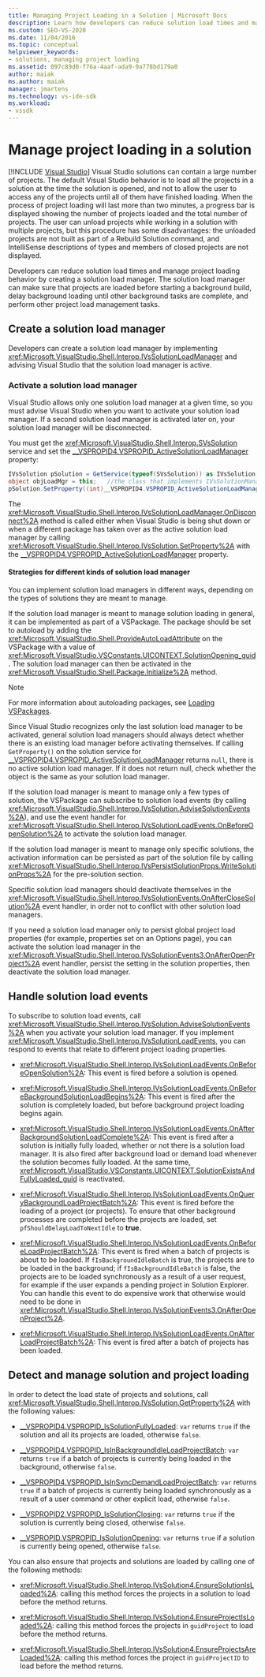 ```yaml
---
title: Managing Project Loading in a Solution | Microsoft Docs
description: Learn how developers can reduce solution load times and manage project loading behavior by creating a solution load manager.
ms.custom: SEO-VS-2020
ms.date: 11/04/2016
ms.topic: conceptual
helpviewer_keywords:
- solutions, managing project loading
ms.assetid: 097c89d0-f76a-4aaf-ada9-9a778bd179a0
author: maiak
ms.author: maiak
manager: jmartens
ms.technology: vs-ide-sdk
ms.workload:
- vssdk
---
```

# Manage project loading in a solution

 [!INCLUDE [Visual Studio](~/includes/applies-to-version/vs-windows-only.md)]
Visual Studio solutions can contain a large number of projects. The default Visual Studio behavior is to load all the projects in a solution at the time the solution is opened, and not to allow the user to access any of the projects until all of them have finished loading. When the process of project loading will last more than two minutes, a progress bar is displayed showing the number of projects loaded and the total number of projects. The user can unload projects while working in a solution with multiple projects, but this procedure has some disadvantages: the unloaded projects are not built as part of a Rebuild Solution command, and IntelliSense descriptions of types and members of closed projects are not displayed.

 Developers can reduce solution load times and manage project loading behavior by creating a solution load manager. The solution load manager can make sure that projects are loaded before starting a background build, delay background loading until other background tasks are complete, and perform other project load management tasks.

## Create a solution load manager
 Developers can create a solution load manager by implementing <xref:Microsoft.VisualStudio.Shell.Interop.IVsSolutionLoadManager> and advising Visual Studio that the solution load manager is active.

### Activate a solution load manager
 Visual Studio allows only one solution load manager at a given time, so you must advise Visual Studio when you want to activate your solution load manager. If a second solution load manager is activated later on, your solution load manager will be disconnected.

 You must get the <xref:Microsoft.VisualStudio.Shell.Interop.SVsSolution> service and set the [__VSPROPID4.VSPROPID_ActiveSolutionLoadManager](<xref:Microsoft.VisualStudio.Shell.Interop.__VSPROPID4.VSPROPID_ActiveSolutionLoadManager>) property:

```csharp
IVsSolution pSolution = GetService(typeof(SVsSolution)) as IVsSolution;
object objLoadMgr = this;   //the class that implements IVsSolutionManager
pSolution.SetProperty((int)__VSPROPID4.VSPROPID_ActiveSolutionLoadManager, objLoadMgr);
```

 The <xref:Microsoft.VisualStudio.Shell.Interop.IVsSolutionLoadManager.OnDisconnect%2A> method is called either when Visual Studio is being shut down or when a different package has taken over as the active solution load manager by calling <xref:Microsoft.VisualStudio.Shell.Interop.IVsSolution.SetProperty%2A> with the [__VSPROPID4.VSPROPID_ActiveSolutionLoadManager](<xref:Microsoft.VisualStudio.Shell.Interop.__VSPROPID4.VSPROPID_ActiveSolutionLoadManager>) property.

#### Strategies for different kinds of solution load manager
 You can implement solution load managers in different ways, depending on the types of solutions they are meant to manage.

 If the solution load manager is meant to manage solution loading in general, it can be implemented as part of a VSPackage. The package should be set to autoload by adding the <xref:Microsoft.VisualStudio.Shell.ProvideAutoLoadAttribute> on the VSPackage with a value of <xref:Microsoft.VisualStudio.VSConstants.UICONTEXT.SolutionOpening_guid>. The solution load manager can then be activated in the <xref:Microsoft.VisualStudio.Shell.Package.Initialize%2A> method.

> [!NOTE]
> For more information about autoloading packages, see [Loading VSPackages](../extensibility/loading-vspackages.md).

 Since Visual Studio recognizes only the last solution load manager to be activated, general solution load managers should always detect whether there is an existing load manager before activating themselves. If calling `GetProperty()` on the solution service for [__VSPROPID4.VSPROPID_ActiveSolutionLoadManager](<xref:Microsoft.VisualStudio.Shell.Interop.__VSPROPID4.VSPROPID_ActiveSolutionLoadManager>) returns `null`, there is no active solution load manager. If it does not return null, check whether the object is the same as your solution load manager.

 If the solution load manager is meant to manage only a few types of solution, the VSPackage can subscribe to solution load events (by calling <xref:Microsoft.VisualStudio.Shell.Interop.IVsSolution.AdviseSolutionEvents%2A>), and use the event handler for <xref:Microsoft.VisualStudio.Shell.Interop.IVsSolutionLoadEvents.OnBeforeOpenSolution%2A> to activate the solution load manager.

 If the solution load manager is meant to manage only specific solutions, the activation information can be persisted as part of the solution file by calling <xref:Microsoft.VisualStudio.Shell.Interop.IVsPersistSolutionProps.WriteSolutionProps%2A> for the pre-solution section.

 Specific solution load managers should deactivate themselves in the <xref:Microsoft.VisualStudio.Shell.Interop.IVsSolutionEvents.OnAfterCloseSolution%2A> event handler, in order not to conflict with other solution load managers.

 If you need a solution load manager only to persist global project load properties (for example, properties set on an Options page), you can activate the solution load manager in the <xref:Microsoft.VisualStudio.Shell.Interop.IVsSolutionEvents3.OnAfterOpenProject%2A> event handler, persist the setting in the solution properties, then deactivate the solution load manager.

## Handle solution load events
 To subscribe to solution load events, call <xref:Microsoft.VisualStudio.Shell.Interop.IVsSolution.AdviseSolutionEvents%2A> when you activate your solution load manager. If you implement <xref:Microsoft.VisualStudio.Shell.Interop.IVsSolutionLoadEvents>, you can respond to events that relate to different project loading properties.

- <xref:Microsoft.VisualStudio.Shell.Interop.IVsSolutionLoadEvents.OnBeforeOpenSolution%2A>: This event is fired before a solution is opened.

- <xref:Microsoft.VisualStudio.Shell.Interop.IVsSolutionLoadEvents.OnBeforeBackgroundSolutionLoadBegins%2A>: This event is fired after the solution is completely loaded, but before background project loading begins again.

- <xref:Microsoft.VisualStudio.Shell.Interop.IVsSolutionLoadEvents.OnAfterBackgroundSolutionLoadComplete%2A>: This event is fired after a solution is initially fully loaded, whether or not there is a solution load manager. It is also fired after background load or demand load whenever the solution becomes fully loaded. At the same time, <xref:Microsoft.VisualStudio.VSConstants.UICONTEXT.SolutionExistsAndFullyLoaded_guid> is reactivated.

- <xref:Microsoft.VisualStudio.Shell.Interop.IVsSolutionLoadEvents.OnQueryBackgroundLoadProjectBatch%2A>: This event is fired before the loading of a project (or projects). To ensure that other background processes are completed before the projects are loaded, set `pfShouldDelayLoadToNextIdle` to **true**.

- <xref:Microsoft.VisualStudio.Shell.Interop.IVsSolutionLoadEvents.OnBeforeLoadProjectBatch%2A>: This event is fired when a batch of projects is about to be loaded. If `fIsBackgroundIdleBatch` is true, the projects are to be loaded in the background; if `fIsBackgroundIdleBatch` is false, the projects are to be loaded synchronously as a result of a user request, for example if the user expands a pending project in Solution Explorer. You can handle this event to do expensive work that otherwise would need to be done in <xref:Microsoft.VisualStudio.Shell.Interop.IVsSolutionEvents3.OnAfterOpenProject%2A>.

- <xref:Microsoft.VisualStudio.Shell.Interop.IVsSolutionLoadEvents.OnAfterLoadProjectBatch%2A>: This event is fired after a batch of projects has been loaded.

## Detect and manage solution and project loading
 In order to detect the load state of projects and solutions, call <xref:Microsoft.VisualStudio.Shell.Interop.IVsSolution.GetProperty%2A> with the following values:

- [__VSPROPID4.VSPROPID_IsSolutionFullyLoaded](<xref:Microsoft.VisualStudio.Shell.Interop.__VSPROPID4.VSPROPID_IsSolutionFullyLoaded>): `var` returns `true` if the solution and all its projects are loaded, otherwise `false`.

- [__VSPROPID4.VSPROPID_IsInBackgroundIdleLoadProjectBatch](<xref:Microsoft.VisualStudio.Shell.Interop.__VSPROPID4.VSPROPID_IsInBackgroundIdleLoadProjectBatch>): `var` returns `true` if a batch of projects is currently being loaded in the background, otherwise `false`.

- [__VSPROPID4.VSPROPID_IsInSyncDemandLoadProjectBatch](<xref:Microsoft.VisualStudio.Shell.Interop.__VSPROPID4.VSPROPID_IsInSyncDemandLoadProjectBatch>): `var` returns `true` if a batch of projects is currently being loaded synchronously as a result of a user command or other explicit load, otherwise `false`.

- [__VSPROPID2.VSPROPID_IsSolutionClosing](<xref:Microsoft.VisualStudio.Shell.Interop.__VSPROPID2.VSPROPID_IsSolutionClosing>): `var` returns `true` if the solution is currently being closed, otherwise `false`.

- [__VSPROPID.VSPROPID_IsSolutionOpening](<xref:Microsoft.VisualStudio.Shell.Interop.__VSPROPID.VSPROPID_IsSolutionOpening>): `var` returns `true` if a solution is currently being opened, otherwise `false`.

You can also ensure that projects and solutions are loaded by calling one of the following methods:

- <xref:Microsoft.VisualStudio.Shell.Interop.IVsSolution4.EnsureSolutionIsLoaded%2A>: calling this method forces the projects in a solution to load before the method returns.

- <xref:Microsoft.VisualStudio.Shell.Interop.IVsSolution4.EnsureProjectIsLoaded%2A>: calling this method forces the projects in `guidProject` to load before the method returns.

- <xref:Microsoft.VisualStudio.Shell.Interop.IVsSolution4.EnsureProjectsAreLoaded%2A>: calling this method forces the project in `guidProjectID` to load before the method returns.
